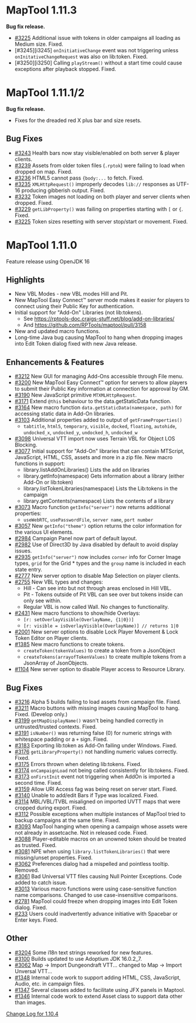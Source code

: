 # MapTool 1.11.3

**Bug fix release.**
- [#3225][i3225] Additional issue with tokens in older campaigns all loading as Medium size. Fixed.
- [#3245][i3245] `onInitiativeChange` event was not triggering unless `onInitativeChangeRequest` was also on lib:token. Fixed.
- [#3250][i3250] Calling `playStream()` without a start time could cause exceptions after playback stopped. Fixed.

# MapTool 1.11.1/2
**Bug fix release.**

- Fixes for the dreaded red X plus bar and size resets.

## Bug Fixes
- [#3243][i3243] Health bars now stay visible/enabled on both server & player clients.
- [#3239][i3239] Assets from older token files (`.rptok`) were failing to load when dropped on map. Fixed.
- [#3236][i3236] HTML5 cannot pass `{body:...` to fetch. Fixed.
- [#3235][i3235] `XMLHttpRequest()` improperly decodes `lib://` responses as UTF-16 producing gibberish output. Fixed. 
- [#3232][i3232] Token images not loading on both player and server clients when dropped. Fixed.
- [#3229][i3229] `getLibProperty()` was failing on properties starting with `[` or `{`. Fixed.
- [#3225][i3225] Token sizes resetting with server stop/start or movement. Fixed.

[i3243]: https://github.com/RPTools/maptool/issues/3243
[i3239]: https://github.com/RPTools/maptool/issues/3239
[i3236]: https://github.com/RPTools/maptool/issues/3236
[i3235]: https://github.com/RPTools/maptool/issues/3235
[i3232]: https://github.com/RPTools/maptool/issues/3232
[i3229]: https://github.com/RPTools/maptool/issues/3229
[i3225]: https://github.com/RPTools/maptool/issues/3225

# MapTool 1.11.0
Feature release using OpenJDK 16

## Highlights
- New VBL Modes - new VBL modes Hill and Pit.
- New MapTool Easy Connect™ server mode makes it easier for players to connect using their Public Key for authentication.
- Initial support for "Add-On" Libraries (not lib:tokens).
  - See https://rptools-doc.craigs-stuff.net/blog/add-on-libraries/
  - And https://github.com/RPTools/maptool/pull/3158
- New and updated macro functions.
- Long-time Java bug causing MapTool to hang when dropping images into Edit Token dialog fixed with new Java release.

## Enhancements & Features
- [#3212][i3212] New GUI for managing Add-Ons accessible through File menu.
- [#3200][i3200] New MapTool Easy Connect™ option for servers to allow players to submit their Public Key information at connection for approval by GM.
- [#3190][i3190] New JavaScript primitive `MTXMLHttpRequest`.
- [#3171][i3171] Extend `@this` behaviour to the data.getStaticData function.
- [#3164][i3164] New macro function `data.getStaticData(namespace, path)` for accessing static data in Add-On libraries.
- [#3103][i3103] Additional properties added to output of `getFrameProperties()`
  - `tabtitle`, `html5`, `temporary`, `visible`, `docked`, `floating`, `autohide`, `undocked_x`, `undocked_y`, `undocked_h`, `undocked_w`
- [#3098][i3098] Universal VTT import now uses Terrain VBL for Object LOS Blocking.  
- [#3077][i3077] Initial support for "Add-On" libraries that can contain MTScript, JavaScript, HTML, CSS, assets and more in a zip file. New macro functions in support:
  - library.listAddOnLibraries() Lists the add on libraries
  - library.getInfo(namespace) Gets information about a library (either Add-On or lib:token)
  - library.listTokenLibraries(namespace) Lists the Lib:tokens in the campaign
  - library.getContents(namespace) Lists the contents of a library
- [#3073][i3073] Macro function `getInfo("server")` now returns additional properties:
  - `useWebRTC`, `usePasswordFile`, `server name`, `port number`
- [#3057][i3057] New `getInfo("theme")` option returns the color information for the various UI elements.
- [#2984][i2984] Campaign Panel now part of default layout.
- [#2982][i2982] Use of Direct3D by Java disabled by default to avoid display issues.
- [#2935][i2935] `getInfo("server")` now includes `corner` info for Corner Image types, `grid` for the Grid * types and the `group` name is included in each state entry.
- [#2777][i2777] New server option to disable Map Selection on player clients.
- [#2755][i2755] New VBL types and changes:
  - Hill - Can see into but not through areas enclosed in Hill VBL.
  - Pit - Tokens outside of Pit VBL can see over but tokens inside can only see within.
  - Regular VBL is now called Wall. No changes to functionality.
- [#2431][i2431] New macro functions to show/hide Overlays:
  - `[r: setOverlayVisible(OverlayName, {1|0})]`
  - `[r: visible = isOverlayVisible(OverlayName)] // returns 1|0`
- [#2001][i2001] New server options to disable Lock Player Movement & Lock Token Editor on Player clients.
- [#1385][i1385] New macro functions to create tokens.
  - `createToken(tokenValues)` to create a token from a JsonObject
  - `createTokens(arrayofTokenValues)`  to create multiple tokens from a JsonArray of JsonObjects.
- [#1104][i1104] New server option to disable Player access to Resource Library. 
 
## Bug Fixes
- [#3216][i3216] Alpha 5 builds failing to load assets from campaign file. Fixed.
- [#3211][i3211] Macro buttons with missing images causing MapTool to hang. Fixed. (Develop only.)
- [#3199][i3199] `getMapDisplayName()` wasn't being handled correctly in untrusted/trusted contexts. Fixed.
- [#3191][i3191] `isNumber()` was returning false (0) for numeric strings with whitespace padding or a `+` sign. Fixed.
- [#3183][i3183] Exporting lib:token as Add-On failing under Windows. Fixed.
- [#3176][i3176] `getLibraryProperty()` not handling numeric values correctly. Fixed.
- [#3175][i3175] Errors thrown when deleting lib:tokens. Fixed.
- [#3174][i3174] `onCampaignLoad` not being called consistently for lib:tokens. Fixed.
- [#3173][i3173] `onFirstInit` event not triggering when AddOn is imported a second time. Fixed.
- [#3159][i3159] Allow URI Access fag was being reset on server start. Fixed.
- [#3140][i3140] Unable to add/edit Bars if Type was localized. Fixed.
- [#3114][i3114] MBL/VBL/TVBL misaligned on imported UVTT maps that were cropped during export. Fixed.
- [#3112][i3112] Possible exceptions when multiple instances of MapTool tried to backup campaigns at the same time. Fixed.
- [#3093][i3093] MapTool hanging when opening a campaign whose assets were not already in assetcache. Not in released code. Fixed.
- [#3088][i3088] Player-editable macros on an unowned token should be treated as trusted. Fixed.
- [#3081][i3081] NPE when using `library.listTokenLibraries()` that were missing/unset properties. Fixed.
- [#3062][i3062] Preferences dialog had a mispelled and pointless tooltip. Removed.
- [#3061][i3061] Bad Universal VTT files causing Null Pointer Exceptions. Code added to catch issue. 
- [#3013][i3013] Various macro functions were using case-sensitive function name comparisons. Changed to use case-insensitive comparisons.
- [#2781][i2781] MapTool could freeze when dropping images into Edit Token dialog. Fixed.
- [#233][i233] Users could inadvertently advance initiative with Spacebar or Enter keys. Fixed.

## Other
- [#3204][i3204] Some i18n text strings reworked for new features. 
- [#3100][i3100] Builds updated to use Adoptium JDK 16.0.2_7.
- [#3062][i3062] Map -> Import Dungeondraft VTT... changed to Map -> Import Unversal VTT...
- [#1348][i1348] Internal code work to support adding HTML, CSS, JavaScript, Audio, etc. in campaign files.
- [#1347][i1347] Several classes added to facilitate using JFX panels in Maptool.
- [#1346][i1346] Internal code work to extend Asset class to support data other than images.


[Change Log for 1.10.4](https://github.com/RPTools/maptool/blob/1.10.4/CHANGE_LOG.md)

[i3216]: https://github.com/RPTools/maptool/issues/3216
[i3212]: https://github.com/RPTools/maptool/issues/3212
[i3211]: https://github.com/RPTools/maptool/issues/3211
[i3200]: https://github.com/RPTools/maptool/issues/3200
[i3204]: https://github.com/RPTools/maptool/issues/3204
[i3199]: https://github.com/RPTools/maptool/issues/3199
[i3191]: https://github.com/RPTools/maptool/issues/3191
[i3190]: https://github.com/RPTools/maptool/issues/3190
[i3183]: https://github.com/RPTools/maptool/issues/3183
[i3176]: https://github.com/RPTools/maptool/issues/3176
[i3175]: https://github.com/RPTools/maptool/issues/3175
[i3174]: https://github.com/RPTools/maptool/issues/3174
[i3173]: https://github.com/RPTools/maptool/issues/3173
[i3171]: https://github.com/RPTools/maptool/issues/3171
[i3170]: https://github.com/RPTools/maptool/issues/3170
[i3164]: https://github.com/RPTools/maptool/issues/3164
[i3159]: https://github.com/RPTools/maptool/issues/3159
[i3140]: https://github.com/RPTools/maptool/issues/3140
[i3114]: https://github.com/RPTools/maptool/issues/3114
[i3112]: https://github.com/RPTools/maptool/issues/3112
[i3103]: https://github.com/RPTools/maptool/issues/3103
[i3100]: https://github.com/RPTools/maptool/issues/3100
[i3098]: https://github.com/RPTools/maptool/issues/3098
[i3093]: https://github.com/RPTools/maptool/issues/3093
[i3088]: https://github.com/RPTools/maptool/issues/3088
[i3081]: https://github.com/RPTools/maptool/issues/3081
[i3077]: https://github.com/RPTools/maptool/issues/3077
[i3073]: https://github.com/RPTools/maptool/issues/3073
[i3062]: https://github.com/RPTools/maptool/issues/3062
[i3061]: https://github.com/RPTools/maptool/issues/3061
[i3057]: https://github.com/RPTools/maptool/issues/3057
[i3013]: https://github.com/RPTools/maptool/issues/3013
[i1385]: https://github.com/RPTools/maptool/issues/1385
[i1348]: https://github.com/RPTools/maptool/issues/1348
[i1347]: https://github.com/RPTools/maptool/issues/1347
[i1346]: https://github.com/RPTools/maptool/issues/1346
[i2984]: https://github.com/RPTools/maptool/issues/2984
[i2982]: https://github.com/RPTools/maptool/issues/2982
[i2935]: https://github.com/RPTools/maptool/issues/2935
[i2781]: https://github.com/RPTools/maptool/issues/2781
[i2777]: https://github.com/RPTools/maptool/issues/2777
[i2755]: https://github.com/RPTools/maptool/issues/2755
[i2431]: https://github.com/RPTools/maptool/issues/2431
[i]: https://github.com/RPTools/maptool/issues/
[i2001]: https://github.com/RPTools/maptool/issues/2001
[i1104]: https://github.com/RPTools/maptool/issues/1104
[i233]: https://github.com/RPTools/maptool/issues/233


